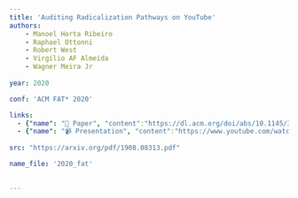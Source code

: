 ```yaml
---
title: 'Auditing Radicalization Pathways on YouTube'
authors:
    - Manoel Horta Ribeiro
    - Raphael Ottonni
    - Robert West 
    - Virgílio AF Almeida
    - Wagner Meira Jr
    
year: 2020

conf: 'ACM FAT* 2020'

links:
  - {"name": "📜 Paper", "content":"https://dl.acm.org/doi/abs/10.1145/3351095.3372879"}
  - {"name": "📹 Presentation", "content":"https://www.youtube.com/watch?v=zju-J53S4W0"}
  
src: "https://arxiv.org/pdf/1908.08313.pdf"

name_file: '2020_fat'

  
---
```

